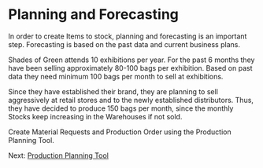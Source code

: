 # Planning and Forecasting

<p class="lead">In order to create Items to stock, planning and forecasting is an important step. Forecasting is based on the past data and current business plans.</p>

Shades of Green attends 10 exhibitions per year. For the past 6 months they have been selling approximately 80-100 bags per exhibition. Based on past data they need minimum 100 bags per month to sell at exhibitions. 

Since they have established their brand, they are planning to sell aggressively at retail stores and to the newly established distributors. Thus, they have decided to produce 150 bags per month, since the monthly Stocks keep increasing in the Warehouses if not sold.

Create Material Requests and Production Order using the Production Planning Tool.


Next: [Production Planning Tool](/user-guide/guide-books/make-to-stock/production-planning-tool)

